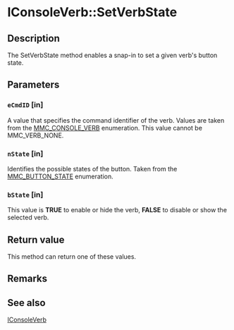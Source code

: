 # IConsoleVerb::SetVerbState

## Description

The
SetVerbState method enables a snap-in to set a given verb's button state.

## Parameters

### `eCmdID` [in]

A value that specifies the command identifier of the verb. Values are taken from the
[MMC_CONSOLE_VERB](https://learn.microsoft.com/windows/desktop/api/mmc/ne-mmc-mmc_console_verb) enumeration. This value cannot be MMC_VERB_NONE.

### `nState` [in]

Identifies the possible states of the button. Taken from the
[MMC_BUTTON_STATE](https://learn.microsoft.com/windows/desktop/api/mmc/ne-mmc-mmc_button_state) enumeration.

### `bState` [in]

This value is **TRUE** to enable or hide the verb, **FALSE** to disable or show the selected verb.

## Return value

This method can return one of these values.

## Remarks

## See also

[IConsoleVerb](https://learn.microsoft.com/windows/desktop/api/mmc/nn-mmc-iconsoleverb)